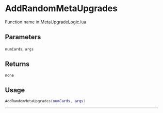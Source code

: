 # AddRandomMetaUpgrades
Function name in MetaUpgradeLogic.lua
## Parameters
`numCards`, `args`
## Returns
`none`
## Usage
```lua
AddRandomMetaUpgrades(numCards, args)
```
---
